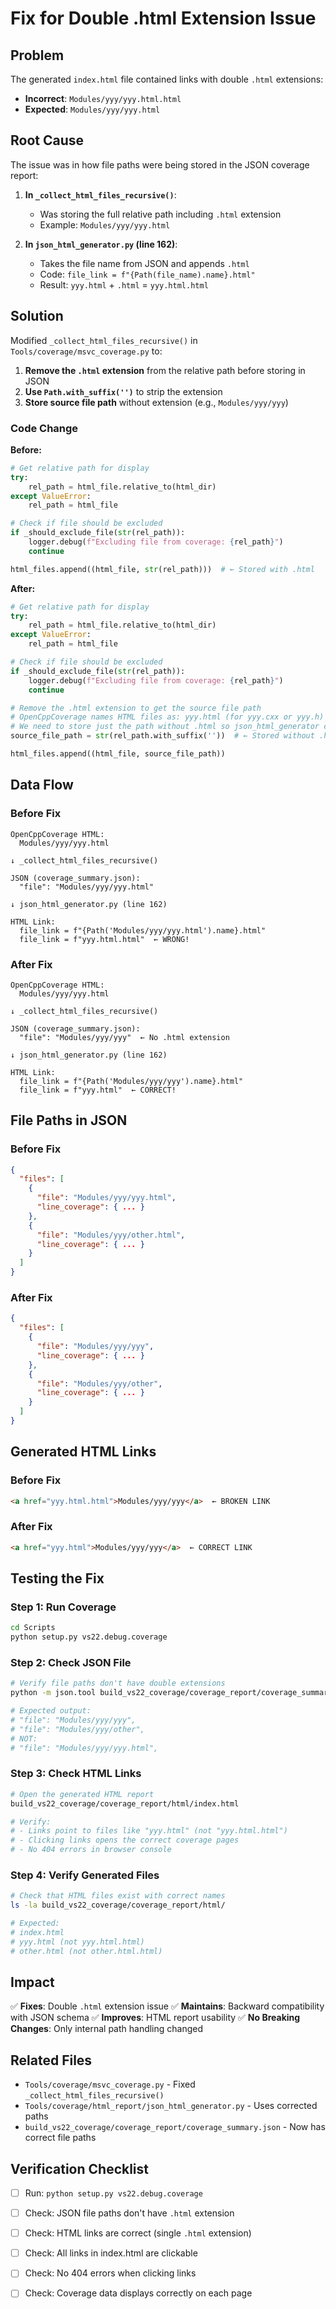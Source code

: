 # Fix for Double .html Extension Issue

## Problem

The generated `index.html` file contained links with double `.html` extensions:
- **Incorrect**: `Modules/yyy/yyy.html.html`
- **Expected**: `Modules/yyy/yyy.html`

## Root Cause

The issue was in how file paths were being stored in the JSON coverage report:

1. **In `_collect_html_files_recursive()`**: 
   - Was storing the full relative path including `.html` extension
   - Example: `Modules/yyy/yyy.html`

2. **In `json_html_generator.py` (line 162)**:
   - Takes the file name from JSON and appends `.html`
   - Code: `file_link = f"{Path(file_name).name}.html"`
   - Result: `yyy.html` + `.html` = `yyy.html.html`

## Solution

Modified `_collect_html_files_recursive()` in `Tools/coverage/msvc_coverage.py` to:

1. **Remove the `.html` extension** from the relative path before storing in JSON
2. **Use `Path.with_suffix('')`** to strip the extension
3. **Store source file path** without extension (e.g., `Modules/yyy/yyy`)

### Code Change

**Before:**
```python
# Get relative path for display
try:
    rel_path = html_file.relative_to(html_dir)
except ValueError:
    rel_path = html_file

# Check if file should be excluded
if _should_exclude_file(str(rel_path)):
    logger.debug(f"Excluding file from coverage: {rel_path}")
    continue

html_files.append((html_file, str(rel_path)))  # ← Stored with .html
```

**After:**
```python
# Get relative path for display
try:
    rel_path = html_file.relative_to(html_dir)
except ValueError:
    rel_path = html_file

# Check if file should be excluded
if _should_exclude_file(str(rel_path)):
    logger.debug(f"Excluding file from coverage: {rel_path}")
    continue

# Remove the .html extension to get the source file path
# OpenCppCoverage names HTML files as: yyy.html (for yyy.cxx or yyy.h)
# We need to store just the path without .html so json_html_generator can add it
source_file_path = str(rel_path.with_suffix(''))  # ← Stored without .html

html_files.append((html_file, source_file_path))
```

## Data Flow

### Before Fix
```
OpenCppCoverage HTML:
  Modules/yyy/yyy.html

↓ _collect_html_files_recursive()

JSON (coverage_summary.json):
  "file": "Modules/yyy/yyy.html"

↓ json_html_generator.py (line 162)

HTML Link:
  file_link = f"{Path('Modules/yyy/yyy.html').name}.html"
  file_link = f"yyy.html.html"  ← WRONG!
```

### After Fix
```
OpenCppCoverage HTML:
  Modules/yyy/yyy.html

↓ _collect_html_files_recursive()

JSON (coverage_summary.json):
  "file": "Modules/yyy/yyy"  ← No .html extension

↓ json_html_generator.py (line 162)

HTML Link:
  file_link = f"{Path('Modules/yyy/yyy').name}.html"
  file_link = f"yyy.html"  ← CORRECT!
```

## File Paths in JSON

### Before Fix
```json
{
  "files": [
    {
      "file": "Modules/yyy/yyy.html",
      "line_coverage": { ... }
    },
    {
      "file": "Modules/yyy/other.html",
      "line_coverage": { ... }
    }
  ]
}
```

### After Fix
```json
{
  "files": [
    {
      "file": "Modules/yyy/yyy",
      "line_coverage": { ... }
    },
    {
      "file": "Modules/yyy/other",
      "line_coverage": { ... }
    }
  ]
}
```

## Generated HTML Links

### Before Fix
```html
<a href="yyy.html.html">Modules/yyy/yyy</a>  ← BROKEN LINK
```

### After Fix
```html
<a href="yyy.html">Modules/yyy/yyy</a>  ← CORRECT LINK
```

## Testing the Fix

### Step 1: Run Coverage
```bash
cd Scripts
python setup.py vs22.debug.coverage
```

### Step 2: Check JSON File
```bash
# Verify file paths don't have double extensions
python -m json.tool build_vs22_coverage/coverage_report/coverage_summary.json | grep '"file"'

# Expected output:
# "file": "Modules/yyy/yyy",
# "file": "Modules/yyy/other",
# NOT:
# "file": "Modules/yyy/yyy.html",
```

### Step 3: Check HTML Links
```bash
# Open the generated HTML report
build_vs22_coverage/coverage_report/html/index.html

# Verify:
# - Links point to files like "yyy.html" (not "yyy.html.html")
# - Clicking links opens the correct coverage pages
# - No 404 errors in browser console
```

### Step 4: Verify Generated Files
```bash
# Check that HTML files exist with correct names
ls -la build_vs22_coverage/coverage_report/html/

# Expected:
# index.html
# yyy.html (not yyy.html.html)
# other.html (not other.html.html)
```

## Impact

✅ **Fixes**: Double `.html` extension issue
✅ **Maintains**: Backward compatibility with JSON schema
✅ **Improves**: HTML report usability
✅ **No Breaking Changes**: Only internal path handling changed

## Related Files

- `Tools/coverage/msvc_coverage.py` - Fixed `_collect_html_files_recursive()`
- `Tools/coverage/html_report/json_html_generator.py` - Uses corrected paths
- `build_vs22_coverage/coverage_report/coverage_summary.json` - Now has correct file paths

## Verification Checklist

- [ ] Run: `python setup.py vs22.debug.coverage`
- [ ] Check: JSON file paths don't have `.html` extension
- [ ] Check: HTML links are correct (single `.html` extension)
- [ ] Check: All links in index.html are clickable
- [ ] Check: No 404 errors when clicking links
- [ ] Check: Coverage data displays correctly on each page

